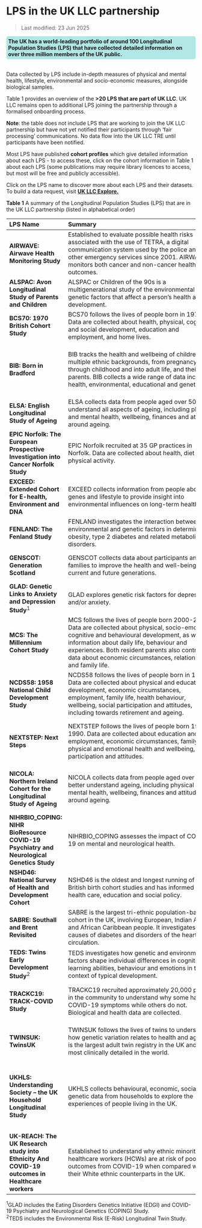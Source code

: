 # LPS in the UK LLC partnership
>Last modified: 23 Jun 2025

<div style="background-color: rgba(0, 178, 169, 0.3); padding: 5px; border-radius: 5px;"><strong>The UK has a world-leading portfolio of around 100 Longitudinal Population Studies (LPS) that have collected detailed  information on over three million members of the UK public. </strong></div>    
<br> 

Data collected by LPS include in-depth measures of physical and mental health, lifestyle, environmental and socio-economic measures, alongside biological samples. 

Table 1 provides an overview of the **>20 LPS that are part of UK LLC**. UK LLC remains open to additional LPS joining the partnership through a formalised onboarding process. 

**Note**: the table does not include LPS that are working to join the UK LLC partnership but have not yet notified their participants through ‘fair processing’ communications. No data flow into the UK LLC TRE until participants have been notified.

Most LPS have published **cohort profiles** which give detailed information about each LPS - to access these, click on the cohort information in Table 1 about each LPS (some publications may require library licences to access, but most will be free and publicly accessible). 

Click on the LPS name to discover more about each LPS and their datasets. To build a data request, visit [**UK LLC Explore.**](https://explore.ukllc.ac.uk/) 


**Table 1** A summary of the Longitudinal Population Studies (LPS) that are in the UK LLC partnership (listed in alphabetical order)

|**LPS Name**|**Summary**&nbsp;&nbsp;&nbsp;&nbsp;&nbsp;&nbsp;&nbsp;&nbsp;&nbsp;&nbsp;&nbsp;&nbsp;&nbsp;&nbsp;&nbsp;&nbsp;&nbsp;&nbsp;&nbsp;&nbsp;&nbsp;&nbsp;&nbsp;&nbsp;&nbsp;&nbsp;&nbsp;&nbsp;&nbsp;&nbsp;&nbsp;&nbsp;&nbsp;&nbsp;&nbsp;&nbsp;&nbsp;&nbsp;&nbsp;&nbsp;&nbsp;&nbsp;&nbsp;&nbsp;&nbsp;&nbsp;&nbsp;&nbsp;&nbsp;&nbsp;&nbsp;&nbsp;&nbsp;&nbsp;&nbsp;&nbsp;&nbsp;&nbsp;&nbsp;&nbsp;&nbsp;&nbsp;&nbsp;&nbsp;&nbsp;&nbsp;&nbsp;&nbsp;&nbsp;&nbsp;&nbsp;&nbsp;&nbsp;&nbsp;|**Coverage**|**Cohort**&nbsp;&nbsp;&nbsp;&nbsp;&nbsp;&nbsp;&nbsp;&nbsp;&nbsp;&nbsp;&nbsp;&nbsp;&nbsp;&nbsp;&nbsp;&nbsp;&nbsp;&nbsp;&nbsp;&nbsp;&nbsp;&nbsp;&nbsp;|**Years**|**Owner**|
|:--|:--|:--|:--|:--|:--|
|**AIRWAVE: Airwave Health Monitoring Study**|Established to evaluate possible health risks associated with the use of TETRA, a digital communication system used by the police and other emergency services since 2001. AIRWAVE monitors both cancer and non-cancer health outcomes.|England, Scotland, Wales|[53,280 police officers and staff aged 17 years and above recruited between 2004 and 2015](https://doi.org/10.1016/j.envres.2014.07.025)|2004-|Imperial College London|
|**ALSPAC: Avon Longitudinal Study of Parents and Children**|ALSPAC or Children of the 90s is a multigenerational study of the environmental and genetic factors that affect a person’s health and development.|England|[c. 14,000 pregnant women recruited between 1991 and 1992](https://doi.org/10.1093/ije/dys064)|1991-|University of Bristol|
|**BCS70: 1970 British Cohort Study**|BCS70 follows the lives of people born in 1970. Data are collected about health, physical, cognitive and social development, education and employment, and home lives.|England, Scotland, Wales|[c. 17,000 babies born in a single week of 1970](https://doi.org/10.1093/ije/dyac148)|1970-|University College London|
|**BIB: Born in Bradford**|BIB tracks the health and wellbeing of children from multiple ethnic backgrounds, from pregnancy, through childhood and into adult life, and their parents. BIB collects a wide range of data including health, environmental, educational and genetic.|England|[c. 13,5000 children born at Bradford Royal Infirmary between March 2007 and December 2010 and their parents](https://doi.org/10.1093/ije/dys112)|2007-|Bradford Teaching Hospitals NHS Foundation Trust|
|**ELSA: English Longitudinal Study of Ageing**|ELSA collects data from people aged over 50 to understand all aspects of ageing, including physical and mental health, wellbeing, finances and attitudes around ageing.|England|[c. 18,000 adults aged 50 years and over, with recruitment ongoing](https://doi.org/10.1093/ije/dys168)|2002-|University College London|
|**EPIC Norfolk: The European Prospective Investigation into Cancer Norfolk Study**|EPIC Norfolk recruited at 35 GP practices in Norfolk. Data are collected about health, diet and physical activity.|England|[c. 30,000 adults aged 40-79 years, recruited 1993-1998](https://doi.org/10.1093/ije/dyt086)|1993-|University of Cambridge|
|**EXCEED: Extended Cohort for E-health, Environment and DNA**|EXCEED collects information from people about genes and lifestyle to provide insight into environmental influences on long-term health.|England|[c. 11,000 adults aged 18 and over, with recruitment ongoing](https://doi.org/10.1093/ije/dyz073)|2013-|University of Leicester|
|**FENLAND: The Fenland Study**|FENLAND investigates the interaction between environmental and genetic factors in determining obesity, type 2 diabetes and related metabolic disorders.|England|[12,435 adults born between 1950 and 1975](https://doi.org/10.1186/s12966-019-0882-6)|2005-|University of Cambridge|
|**GENSCOT: Generation Scotland**|GENSCOT collects data about participants and their families to improve the health and well-being of current and future generations.|Scotland|[c. 24,000 people aged 12 years and over, with recruitment ongoing](https://doi.org/10.1093/ije/dys084)|2006-|Universiy of Edinburgh|
|**GLAD: Genetic Links to Anxiety and Depression Study**<sup>1</sup>|GLAD explores genetic risk factors for depression and/or anxiety.|UK|[c. 40,000 people aged 16 years and over, with recruitment ongoing](https://doi.org/10.1016/j.brat.2019.103503)|2018-|King’s College London|
|**MCS: The Millennium Cohort Study**|MCS follows the lives of people born 2000-2002. Data are collected about physical, socio-emotional, cognitive and behavioural development, as well as information about daily life, behaviour and experiences. Both resident parents also contribute data about economic circumstances, relationships and family life.|UK|[18,818 babies born in 2000-2002](https://doi.org/10.1093/ije/dyu001)|2000-|University College London|
|**NCDS58: 1958 National Child Development Study**|NCDS58 follows the lives of people born in 1958. Data are collected about physical and educational development, economic circumstances, employment, family life, health behaviour, wellbeing, social participation and attitudes, including towards retirement and ageing.|England, Scotland, Wales|[17,415 babies born in a single week of 1958](https://doi.org/10.1093/ije/dyi183)|1958-|University College London|
|**NEXTSTEP: Next Steps**|NEXTSTEP follows the lives of people born 1989-1990. Data are collected about education and employment, economic circumstances, family life, physical and emotional health and wellbeing, social participation and attitudes.|England|[c. 16,000 people born between 1989 and 1990 recruited in 2004 when they were in year 9 at school](https://doc.ukdataservice.ac.uk/doc/5545/mrdoc/pdf/next_steps_userguide_to_the_redeposit_of_sweeps_1to7_may2020.pdf)|2004-|University College London|
|**NICOLA: Northern Ireland Cohort for the Longitudinal Study of Ageing**|NICOLA collects data from people aged over 50 to better understand ageing, including physical and mental health, wellbeing, finances and attitudes around ageing.|Northern Ireland|[c. 8,500 adults aged 50 years and over recruited 2013-2016, with limited additional recruitment](https://doi.org/10.1093/ije/dyad026)|2013-|Queen’s University Belfast|
|**NIHRBIO_COPING: NIHR BioResource COVID-19 Psychiatry and Neurological Genetics Study**|NIHRBIO_COPING assesses the impact of COVID-19 on mental and neurological health.|UK|[c. 150,000 people aged 16 years and over, with recruitment ongoing](https://doi.org/10.1017/S0033291722002501)|2020-|University of Cambridge|
|**NSHD46: National Survey of Health and Development Cohort**|NSHD46 is the oldest and longest running of the British birth cohort studies and has informed UK health care, education and social policy.|England, Scotland, Wales|[5,362 singleton babies born in March 1946](https://doi.org/10.1093/ije/dyq231)|1946-|University College London|
|**SABRE: Southall and Brent Revisited**|SABRE is the largest tri-ethnic population-based cohort in the UK, involving European, Indian Asian and African Caribbean people. It investigates the causes of diabetes and disorders of the heart and circulation.|England|[4,858 adults aged 40-69 years recruited 1988-1991](https://doi.org/10.1093/ije/dyaa135)|1988-|University College London|
|**TEDS: Twins Early Development Study**<sup>2</sup>|TEDS investigates how genetic and environmental factors shape individual differences in cognitive and learning abilities, behaviour and emotions in the context of typical development.|England, Wales|[c. 15,000 pairs of twins born between 1994 and 1996](https://doi.org/10.1002/jcv2.12154)|1994-|King's College London|
|**TRACKC19: TRACK-COVID Study**|TRACKC19 recruited approximately 20,000 people in the community to understand why some have COVID-19 symptoms while others do not. Biological and health data are collected.|England|c. 20,000 adults who participated in the [INTERVAL](https://doi.org/10.1016/s0140-6736(17)31928-1), [COMPARE](https://doi.org/10.1111/tme.12750) and [STRIDES](https://doi.org.10.1186/s13063-023-07473-z) studies|2020-2021|University of Cambridge|
|**TWINSUK: TwinsUK**|TWINSUK follows the lives of twins to understand how genetic variation relates to health and ageing. It is the largest adult twin registry in the UK and the most clinically detailed in the world.|UK|[c. 15,000 adults who are identical or non-identical twins, with recruitment ongoing](https://doi.org/10.1017/thg.2019.65)|1992-|King’s College London|
|**UKHLS: Understanding Society – the UK Household Longitudinal Study**|UKHLS collects behavioural, economic, social and genetic data from households to explore the experiences of people living in the UK.|UK|[c. 40,000 households recruited in 2009, including 8,000 from the original British Household Panel Survey, which ran from 1991-2009](https://doi.org/10.14301/llcs.v3i1.159)|2009-|University of Essex|
|**UK-REACH: The UK Research study into Ethnicity And COVID-19 outcomes in Healthcare workers**|Established to understand why ethnic minority healthcare workers (HCWs) are at risk of poorer outcomes from COVID-19 when compared with their White ethnic counterparts in the UK.|UK|[17,891 HCWs aged 16–89 years (mean age 44 years)](https://doi.org/10.1093/ije/dyac171)|2020-|University of Leicester|

<sup>1</sup>GLAD includes the Eating Disorders Genetics Initiative (EDGI) and COVID-19 Psychiatry and Neurological Genetics (COPING) Study.   
<sup>2</sup>TEDS includes the Environmental Risk (E-Risk) Longitudinal Twin Study.



